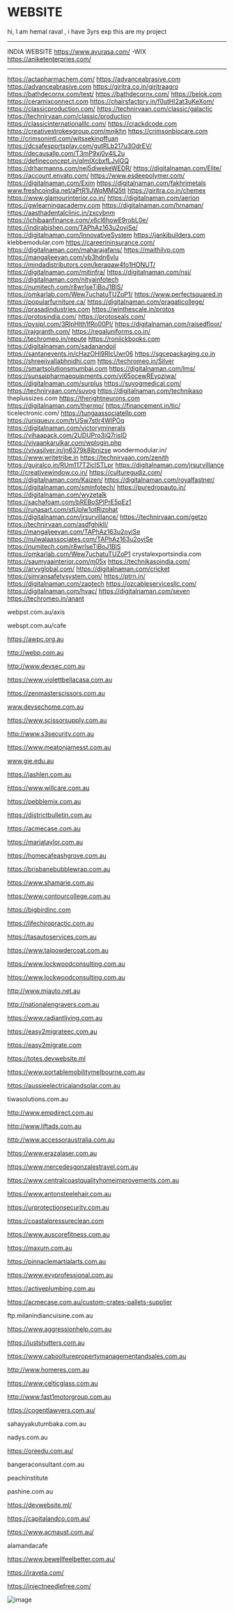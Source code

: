 # WEBSITE
hi,
 I am hemal raval , i have 3yrs exp 
 this are my project

 *************************************************
 INDIA WEBSITE
 https://www.ayurasa.com/  -WIX
 https://aniketenterpries.com/ 
 *********************************************
 
 https://actapharmachem.com/
https://advanceabrasive.com
https://advanceabrasive.com
https://giritra.co.in/giritraagro
https://bathdecornx.com/test/
https://bathdecornx.com/
https://belok.com
https://ceramixconnect.com
https://chairsfactory.in/f0utHl2at3uKeXom/
https://classicproduction.com/
https://technirvaan.com/classic/galactic
https://technirvaan.com/classic/production
https://classicinternationalllc.com/
https://crackdcode.com
https://creativestrokesgroup.com/mnjkhn
https://crimsonbiocare.com
http://crimsonintl.com/witsxekinpffuan
https://dcsafesportsplay.com/gutRLb217u3OdrEV/
https://decausallp.com/T3mP9xj0v4IL2u
https://defineconcept.in/qImIXcbxfLJvlGQ
https://drharmanns.com/nej5diwekeWEDR/
https://digitalnaman.com/Elite/
https://account.envato.com/
https://www.esdeepolymer.com/
https://digitalnaman.com/Exim
https://digitalnaman.com/fakhrimetals
www.freshcoindia.net/aPtR1IJWqMMQ5tt
https://giritra.co.in/chemex
https://www.glamourinterior.co.in/
https://digitalnaman.com/aerion
https://gwlearningacademy.com
https://digitalnaman.com/hrnaman/
https://aasthadentalclinic.in/zxcvbnm
https://ichibaanfinance.com/x6cl6howE9robL0e/
https://indirabishen.com/TAPhAz163u2oyiSe/
https://digitalnaman.com/InnovativeSystem
https://jankibuilders.com
klebbemodular.com
https://careerininsurance.com/
https://digitalnaman.com/maharajafans/
https://maithilvp.com
https://mangaljeevan.com/yb3hdn6vlu
https://mindadistributors.com/keraqaw4fo1HONUT/
https://digitalnaman.com/mitinfra/
https://digitalnaman.com/nsi/
https://digitalnaman.com/nityainfotech
https://numitech.com/r8wrIseTiBoJ1BlS/
https://omkarlab.com/Wew7uchatuTUZoP1/
https://www.perfectsquared.in
https://popularfurniture.ca/
https://digitalnaman.com/pragaticollege/
https://prasadindustries.com
https://winthescale.in/protos
https://protosindia.com/
https://protoseals.com/
https://pvsipl.com/3RlpHlth1fRo00Pl/
https://digitalnaman.com/raisedfloor/
https://rajgranth.com/
https://regaluniforms.co.in/
https://techromeo.in/repute
https://roniickbooks.com
https://digitalnaman.com/sadanandoil
https://santanevents.in/cHazOHl9RIcUwr06
https://sgcepackaging.co.in
https://shreejivallabhnidhi.com
https://techromeo.in/Silver
https://smartsolutionsmumbai.com
https://digitalnaman.com/lms/
https://sunsaipharmaequipments.com/vi65ocewREvoziwa/
https://digitalnaman.com/surplus
https://suyogmedical.com/
https://technirvaan.com/suyog
https://digitalnaman.com/technikaso
theplussizes.com
https://therightneurons.com
https://digitalnaman.com/thermo/
https://financement.in/tic/
ticelectronic.com/
https://tungaassociatellp.com
https://uniqueuv.com/trUSw7stlr4WlPOq
https://digitalnaman.com/victoryminerals
https://vihaapack.com/2UDUPro3iQ7rislD
https://vivaankarulkar.com/wplogin.php
https://vivasilver.in/jn6379k8jbnizse
wondermodular.in/
https://www.writetribe.in
https://technirvaan.com/zenith
https://gujralco.in/RUm117T2iclSTLpr
https://digitalnaman.com/jrsurvillance
http://creativewindow.co.in/
https://culturegudiz.com/
https://digitalnaman.com/Kaizen/
https://digitalnaman.com/royalfastner/
https://digitalnaman.com/sminfotech/
https://puredropauto.in/
https://digitalnaman.com/wyzetalk
https://sachafoam.com/bREBoSPlPrE5pEz1
https://runasart.com/stUplw1otRizohat
https://digitalnaman.com/jrsurvillance/
https://technirvaan.com/getzo
https://technirvaan.com/asdfghjkll/
https://mangaljeevan.com/TAPhAz163u2oyiSe
https://nulwalaassociates.com/TAPhAz163u2oyiSe
https://numitech.com/r8wrIseTiBoJ1BlS
https://omkarlab.com/Wew7uchatuTUZoP1
crystalexportsindia.com
https://saumyaainterior.com/m05x
https://technikasoindia.com/
https://arvyglobal.com/
https://digitalnaman.com/cricket
https://simransafetysystem.com/
https://ptrn.in/
https://digitalnaman.com/zaptech
https://ozcableservicesllc.com/
https://digitalnaman.com/hvac/
https://digitalnaman.com/seven
https://techromeo.in/anant


 webpst.com.au/axis
 
 webspt.com.au/cafe
 
 https://awpc.org.au
 
 http://webp.com.au
 
http://www.devsec.com.au

https://www.violettbellacasa.com.au

https://zenmasterscissors.com.au

www.devsechome.com.au

https://www.scissorsupply.com.au

http://www.s3security.com.au

https://www.meatonjamesst.com.au

 www.gie.edu.au
 
https://jashlen.com.au

https://www.willcare.com.au

https://pebblemix.com.au

https://districtbulletin.com.au

https://acmecase.com.au

https://mariataylor.com.au

https://homecafeashgrove.com.au

https://brisbanebubblewrap.com.au

https://www.shamarie.com.au

https://www.contourcollege.com.au

https://bigbirdinc.com

https://lifechiropractic.com.au

https://tasautoservices.com.au

https://www.taipowdercoat.com.au

https://www.lockwoodconsulting.com.au

https://www.lockwoodconsulting.com.au

http://www.mjauto.net.au

http://nationalengravers.com.au

https://www.radiantliving.com.au

https://easy2migrateec.com.au

https://easy2migrate.com

https://totes.devwebsite.ml

https://www.portablemobilitymelbourne.com.au

https://aussieelectricalandsolar.com.au

tiwasolutions.com.au

http://www.empdirect.com.au

http://www.liftads.com.au

http://www.accessoraustralia.com.au

https://www.erazalaser.com.au

https://www.mercedesgonzalestravel.com.au

https://www.centralcoastqualityhomeimprovements.com.au

https://www.antonsteelehair.com.au

https://urprotectionsecurity.com.au

https://coastalpressureclean.com

https://www.auscorefitness.com.au

https://maxum.com.au

https://pinnaclemartialarts.com.au

https://www.evyprofessional.com.au

https://activeplumbing.com.au

https://acmecase.com.au/custom-crates-pallets-supplier

ftp.milanindiancuisine.com.au

https://www.aggressionhelp.com.au

https://justshutters.com.au

https://www.caboolturepropertymanagementandsales.com.au

http://www.homeres.com.au

https://www.celticglass.com.au

http://www.fast1motorgroup.com.au

https://cogentlawyers.com.au/

sahayyakutumbaka.com.au

nadys.com.au

https://oreedu.com.au/

bangeraconsultant.com.au

peachinstitute

pashine.com.au

https://devwebsite.ml/

https://capitalandco.com.au/

https://www.acmaust.com.au/

alamandacafe

https://www.bewellfeelbetter.com.au/

https://iraveta.com/

https://injectneedlefree.com/

![image](https://github.com/user-attachments/assets/d18129e6-5134-4740-8d07-c840815a3105)
